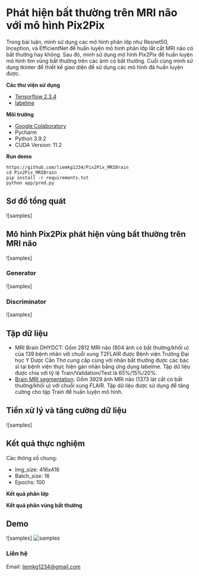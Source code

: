 # Phát hiện bất thường trên MRI não với mô hình Pix2Pix
Trong bài luận, mình sử dụng các mô hình phân lớp như Resnet50, Inception, và EfficientNet để huấn luyện mô hình phân lớp lắt cắt MRI não có bất thường hay không. Sau đó, mình sử dụng mô hình Pix2Pix để huấn luyện mô hình tìm vùng bất thường trên các ảnh có bất thường. Cuối cùng mình sử dụng tkinter để thiết kế giao diện để sử dụng các mô hình đã huấn luyện được.

**Các thư viện sử dụng**
- [Tensorflow 2.3.4](https://pypi.org/project/tensorflow/2.3.4/)
- [labelme](https://github.com/wkentaro/labelme)

**Môi trường**
- [Google Colaboratory](https://research.google.com/colaboratory/)
- Pycharm
- Python 3.9.2
- CUDA Version: 11.2

**Run demo**
```
https://github.com/liemkg1234/Pix2Pix_MRIBrain
cd Pix2Pix_MRIBrain
pip install -r requirements.txt
python app/pred.py
```

## Sơ đồ tổng quát
![samples]
## Mô hình Pix2Pix phát hiện vùng bất thường trên MRI não
![samples]
### Generator
![samples]
### Discriminator
![samples]

## Tập dữ liệu
- MRI Brain DHYDCT: Gồm 2812 MRI não (604 ảnh có bất thường/khối u) của 139 bệnh nhân với chuỗi xung T2FLAIR được Bệnh viện Trường Đại học Y Dược Cần Thơ cung cấp cùng với nhãn bất thường được các bác sĩ tại bệnh viện thực hiện gán nhãn bằng ứng dụng labelme. Tập dữ liệu được chia với tỷ lệ Train/Validation/Test là 65%/15%/20%.
- [Brain MRI segmentation](https://www.kaggle.com/datasets/mateuszbuda/lgg-mri-segmentation): Gồm 3929 ảnh MRI não (1373 lát cắt có bất thường/khối u) với chuỗi xung FLAIR. Tập dữ liệu được sử dụng để tăng cường cho tập Train để huấn luyện mô hình.

## Tiền xử lý và tăng cường dữ liệu
![samples]

## Kết quả thực nghiệm
Các thông số chung:
- Img_size: 416x416
- Batch_size: 16
- Epochs: 100

**Kết quả phân lớp**

**Kết quả phân vùng bất thường**

## Demo
![samples]
![samples](https://github.com/liemkg1234/Websocket_FaceMaskDetection/blob/master/images/demo2.PNG)

### Liên hệ
Email:  liemkg1234@gmail.com
